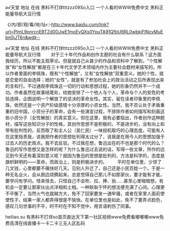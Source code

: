 а√天堂 地址 在线
黑料不打烊tttzzz09So入口
一个人看的WWW免费中文
黑料正能量导航大豆行情


《/内/部/观/看/地/址👉http://www.baidu.com/link?url=PImL9pnrcnEBTZd0DJwE1moEyQXs0YpuTA91QfbU6RL0wbkiFlNcvMuEbn0iJT6n&wd》--

а√天堂 地址 在线
黑料不打烊tttzzz09So入口
一个人看的WWW免费中文
黑料正能量导航大豆行情
　　对于三十年代作品和创作主题的社会有什么联系？这方面我经历，所以不能主观草论。但是就自己从甚少的作品和资料中了解到，“个性解放”和“女性解放”都是在三十年代文学艺术领域内作为主要社会题材来描写的。所以作者里面的李佩珠，既有“个性解放”，又有“女性解放”双重意义。她的个性，就是恋爱的自由选择；她的“女性”，就是有了参加社会上的政治活动之后所表现出来的言和行。不过通观李佩珠这一切的行动和思想过程，她的形象仍然并不一个成功。作者虽然在故事结尾处，给她安排了一个他人与个人，革命与个人的安危的考验选择，企图说明一个解放了的坚决的革命女性。其实，留在读者印象里的李佩珠，依然还是一个资产阶级感情十分浓厚的小资女性。当然，我不否认处于矛盾重重的旧中国，小资分子的革命，会有一些演变过程，不排除作者如何描写和刻画这些小资分子（女性解放）的真实意义。但在这里，我有必要指出，作者创作这种题材，描写这些知识分子的性格，其创作思想不是积极的，不是进步的，没有向上和带有批判性的，反而取了和主人公（吴仁民）一味投机取巧的心理态度。可能有人在这里指责我，说我把作者的思想批判得太过分了，说我是在用今人的思想加强于过去人的历史观点。我不去反驳。不过我在想，鲁迅出在的不也是那个时代的么？鲁迅的写作思想又是怎样的呢？为什么鲁迅过去说的话，写得一些文章，所作的远见到今天还有着深刻意义呢？就因为鲁迅的思想是批判的，方法是科学的，态度是旗帜鲜明的——革命，而政治上，则是积极进步的。
　　平时在单位里，少领了几文钱，心里都要不痛快好几天。见别人升迁了，自己还是小民百姓一个。于是一种无名业火，会从胆边烧腾起来。总是觉得自己那儿不如那家伙，要才能有才能，要学问有学问。怪来怪去，只怪自己不会吹、拉、捧、抬……甚至心里暗暗想，有机会一定要让那家伙出点洋相和土相。一种耿耿于怀的想法便充满了心间。心理更不平衡了，当然火气也就越方大，免不了回家要发一通牢骚，或者在家里人面前使使性子，结果一家人都弄得很是不愉快。在单位里也是如此，免不了要弄点脸色，感叹几句世事的不平，时不时在不知不觉中，用言语刺伤了同事。





heiliao.su 有黑料不打烊so首页直达天下第一社区视频www免费看嘟嘟嘟www免费高清在线直播卡一卡二卡三无人区乱码
